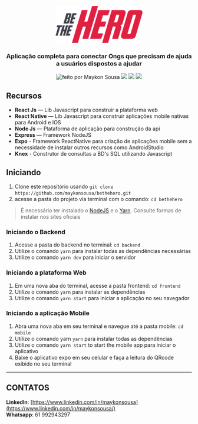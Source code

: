<div align="center">
  <img src="./frontend/src/assets/logo.svg" height="100px" alt="Be the hero"/>
</div>

<h3 align="center">
  Aplicação completa para conectar Ongs que precisam de ajuda a usuários dispostos a ajudar
</h3>

<div align="center">
  <img alt="feito por Maykon Sousa" src="https://img.shields.io/badge/autor-Maykon%20Sousa-brightgreen"/>
  <img  src="https://img.shields.io/badge/Back--End-NodeJS-brightgreen"/>
  <img  src="https://img.shields.io/badge/Front--End-ReactJS-brightgreen"/>
  <img  src="https://img.shields.io/badge/Mobile-React%20Native-brightgreen"/>
  
  
</div>


## Recursos

- **React Js** — Lib Javascript para construir a plataforma web
- **React Native** — Lib Javascript para construir aplicações mobile nativas para Android e IOS
- **Node Js** — Plataforma de aplicação para construção da api
- **Express** — Framework NodeJS
- **Expo** - Framework ReactNative para criação de aplicações mobile sem a necessidade de instalar outros recursos como AndroidStudio
- **Knex** - Construtor de consultas a BD's SQL utilizando Javascript

## Iniciando

1. Clone este  reposítório usando `git clone https://github.com/maykonsousa/bethehero.git`
2. acesse a pasta do projeto via terminal com o comando: `cd bethehero`<br />

>É necessário ter instalado o [NodeJS](https://nodejs.org/en/download/) e o [Yarn](https://yarnpkg.com/). Consulte formas de instalar nos sites oficiais

### Iniciando o Backend

1. Acesse a pasta do backend no terminal: `cd backend`
2. Utilize o comando  `yarn` para instalar todas as dependências necessárias<br />
3. Utilize o comando  `yarn dev` para iniciar o servidor

### Iniciando a plataforma Web

1. Em uma nova aba do terminal, acesse a pasta frontend: `cd frontend`
2. Utilize o comando  `yarn` para instalar as dependẽncias<br />
3. Utilize o comando `yarn start` para iniciar a aplicação no seu navegador

### Iniciando a aplicação Mobile

1. Abra uma nova aba em seu terminal e navegue até a pasta mobile: `cd mobile`
2. Utílize o comando yarn `yarn` para instalar todas as dependências
3. Utilize o comando `yarn start` to start the mobile app para iniciar o aplicativo
4. Baixe o aplicativo expo em seu celular e faça a leitura do QRcode exibido no seu terminal

***

## CONTATOS
**LinkedIn**: [https://www.linkedin.com/in/maykonsousa](https://www.linkedin.com/in/maykonsousa/)  
**Whatsapp**: 61 992943297

